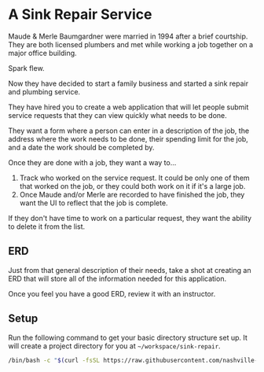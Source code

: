 # A Sink Repair Service

Maude &amp; Merle Baumgardner were married in 1994 after a brief courtship. They are both licensed plumbers and met while working a job together on a major office building.

Spark flew.

Now they have decided to start a family business and started a sink repair and plumbing service.

They have hired you to create a web application that will let people submit service requests that they can view quickly what needs to be done.

They want a form where a person can enter in a description of the job, the address where the work needs to be done, their spending limit for the job, and a date the work should be completed by.

Once they are done with a job, they want a way to...

1. Track who worked on the service request. It could be only one of them that worked on the job, or they could both work on it if it's a large job.
1. Once Maude and/or Merle are recorded to have finished the job, they want the UI to reflect that the job is complete.

If they don't have time to work on a particular request, they want the ability to delete it from the list.

## ERD

Just from that general description of their needs, take a shot at creating an ERD that will store all of the information needed for this application.

Once you feel you have a good ERD, review it with an instructor.

## Setup

Run the following command to get your basic directory structure set up. It will create a project directory for you at `~/workspace/sink-repair`.

```sh
/bin/bash -c "$(curl -fsSL https://raw.githubusercontent.com/nashville-software-school/client-side-mastery/cohort-48/book-5-a-sink-repair/chapters/scripts/sink-repair-setup.sh)"
```